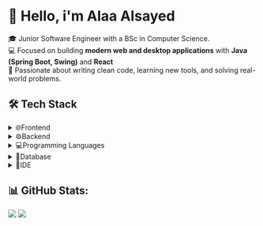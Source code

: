 # 👋 Hello, i'm Alaa Alsayed

🎓 Junior Software Engineer with a BSc in Computer Science.  
💻 Focused on building **modern web and desktop applications** with **Java (Spring Boot, Swing)** and **React**  
🚀 Passionate about writing clean code, learning new tools, and solving real-world problems.
## 🛠️ Tech Stack

<details>
  <summary>🌐Frontend</summary>
  <br/>

  <!-- Frontend -->
  <img src="https://cdn.jsdelivr.net/gh/devicons/devicon/icons/html5/html5-original.svg" height="30" alt="HTML5" />
  <img src="https://cdn.jsdelivr.net/gh/devicons/devicon/icons/css3/css3-original.svg" height="30" alt="CSS3" />
  <img src="https://cdn.jsdelivr.net/gh/devicons/devicon/icons/javascript/javascript-original.svg" height="30" alt="JavaScript" />
  <img src="https://cdn.jsdelivr.net/gh/devicons/devicon/icons/react/react-original.svg" height="30" alt="React" />
  <img src="https://cdn.jsdelivr.net/gh/devicons/devicon/icons/dotnetcore/dotnetcore-original.svg" height="30" alt="Blazor" />
</details>
  <!-- Backend -->
  <details>
  <summary>⚙️Backend</summary>

  <img src="https://cdn.jsdelivr.net/gh/devicons/devicon/icons/java/java-original.svg" height="30" alt="Java" />
  <img src="https://cdn.jsdelivr.net/gh/devicons/devicon/icons/spring/spring-original.svg" height="30" alt="Spring Boot" />
  <img src="https://cdn.jsdelivr.net/gh/devicons/devicon/icons/csharp/csharp-original.svg" height="30" alt="C#" />
</details>
  <details>
  <!-- Programming Languages -->
  <summary>💻Programming Languages</summary>
  <img src="https://cdn.jsdelivr.net/gh/devicons/devicon/icons/c/c-original.svg" height="30" alt="C" />
  <img src="https://cdn.jsdelivr.net/gh/devicons/devicon/icons/cplusplus/cplusplus-original.svg" height="30" alt="C++" />
  <img src="https://cdn.jsdelivr.net/gh/devicons/devicon/icons/haskell/haskell-original.svg" height="30" alt="Haskell" />
</details>
 
  <details>
  <!-- Database -->
  <summary>💾Database</summary>
  <img src="https://cdn.jsdelivr.net/gh/devicons/devicon/icons/postgresql/postgresql-original.svg" height="30" alt="PostgreSQL" />

</details>

  <!-- IDE -->
  <details>
  <summary>🧰IDE</summary>
  <img src="https://cdn.jsdelivr.net/gh/devicons/devicon/icons/vscode/vscode-original.svg" height="30" alt="VSCode" />
  <img src="https://cdn.jsdelivr.net/gh/devicons/devicon/icons/eclipse/eclipse-original.svg" height="30" alt="Eclipse" />
</details>


## 📊 GitHub Stats:
![](https://github-readme-stats.vercel.app/api?username=Amerov1&theme=default&hide_border=false&include_all_commits=false&count_private=false) <!--![](https://github-readme-stats.vercel.app/api/top-langs/?username=Amerov1&theme=default&hide_border=false&include_all_commits=false&count_private=false&layout=compact)--> ![](https://nirzak-streak-stats.vercel.app/?user=Amerov1&theme=dark&hide_border=false)








<!--
**Amerov1/Amerov1** is a ✨ _special_ ✨ repository because its `README.md` (this file) appears on your GitHub profile.

Here are some ideas to get you started:

- 🔭 I’m currently working on ...
- 🌱 I’m currently learning ...
- 👯 I’m looking to collaborate on ...
- 🤔 I’m looking for help with ...
- 💬 Ask me about ...
- 📫 How to reach me: ...
- 😄 Pronouns: ...
- ⚡ Fun fact: ...
-->
